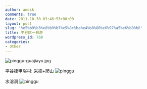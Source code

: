```yaml
---
author: amosk
comments: true
date: 2011-10-30 03:46:53+00:00
layout: post
slug: '%e5%b9%b3%e8%b0%b7%e5%8c%ba%e4%b8%80%e6%97%a5%e6%b8%b8'
title: 平谷区一日游
wordpress_id: 768
categories:
- Other
---
```


![pinggu-guajiayu.jpg](/blog/wp-content/uploads/pinggu-guajiayu.jpg)

平谷挂甲峪村: 采摘+爬山
![pinggu](/blog/wp-content/uploads/pinggu-darongdong1-xiao.jpg)

水溶洞
![pinggu](/blog/wp-content/uploads/pinggu-darongdong2-xiao.jpg)
